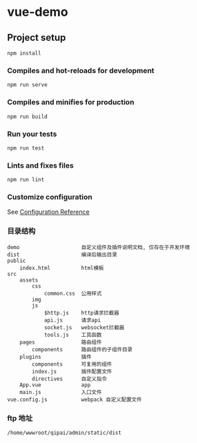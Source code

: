 # vue-demo

## Project setup
```
npm install
```

### Compiles and hot-reloads for development
```
npm run serve
```

### Compiles and minifies for production
```
npm run build
```

### Run your tests
```
npm run test
```

### Lints and fixes files
```
npm run lint
```

### Customize configuration
See [Configuration Reference](https://cli.vuejs.org/config/)

### 目录结构

    demo                    自定义组件及插件说明文档, 仅存在于开发环境
    dist                    编译后输出目录
    public                  
        index.html          html模板
    src
        assets
            css             
                common.css  公用样式
            img
            js
                $http.js    http请求拦截器
                api.js      请求api
                socket.js   websocket拦截器
                tools.js    工具函数
        pages               路由组件
            components      路由组件的子组件目录
        plugins             插件
            components      可复用的组件
            index.js        插件配置文件
            directives      自定义指令
        App.vue             app
        main.js             入口文件
    vue.config.js           webpack 自定义配置文件

### ftp 地址 
    /home/wwwroot/qipai/admin/static/dist